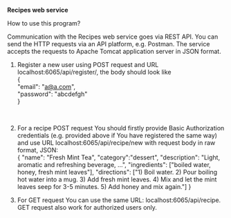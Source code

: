 <b>Recipes web service</b>

How to use this program?

Communication with the Recipes web service goes via REST API. You can send the HTTP requests via an API platform, e.g. Postman. The service accepts the requests to Apache Tomcat application server in JSON format.

1. Register a new user using POST request and URL localhost:6065/api/register/, the body should look like <br>
{ <br>
"email": "a@a.com", <br>
"password": "abcdefgh" <br>
} <br>
<br>

2. For a recipe POST request You should firstly provide Basic Authorization credentials (e.g. provided above if You have registered the same way) and use URL localhost:6065/api/recipe/new with request body in raw format, JSON: <br>
{
   "name": "Fresh Mint Tea",
   "category":"dessert",
   "description": "Light, aromatic and refreshing beverage, ...",
   "ingredients": ["boiled water, honey, fresh mint leaves"],
   "directions": ["1) Boil water. 2) Pour boiling hot water into a mug. 3) Add fresh mint leaves. 4) Mix and let the mint leaves seep for 3-5 minutes. 5) Add honey and mix again."]
}


3. For GET request You can use the same URL: localhost:6065/api/recipe. GET request also work for authorized users only.

